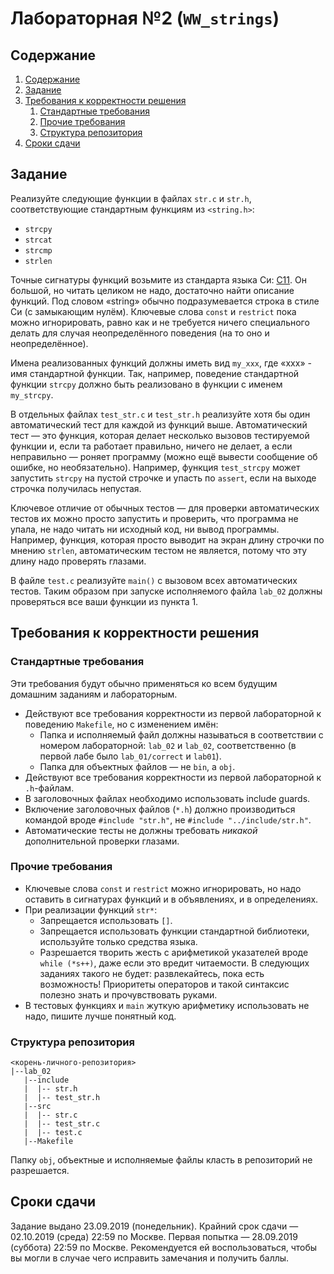 # Лабораторная №2 (`WW_strings`)

## Содержание
1. [Содержание](#содержание)
1. [Задание](#задание)
1. [Требования к корректности решения](#требования-к-корректности-решения)
    1. [Стандартные требования](#стандартные-требования)
    1. [Прочие требования](#прочие-требования)
    1. [Структура репозитория](#структура-репозитория)
1. [Сроки сдачи](#сроки-сдачи)

## Задание
Реализуйте следующие функции в файлах `str.c` и `str.h`, соответствующие стандартным функциям из `<string.h>`:

* `strcpy`
* `strcat`
* `strcmp`
* `strlen`

Точные сигнатуры функций возьмите из стандарта языка Си: [C11](http://www.open-std.org/jtc1/sc22/wg14/www/docs/n1256.pdf).
Он большой, но читать целиком не надо, достаточно найти описание функций.
Под словом «string» обычно подразумевается строка в стиле Си (с замыкающим нулём).
Ключевые слова `const` и `restrict` пока можно игнорировать, равно как и не требуется
ничего специального делать для случая неопределённого поведения (на то оно и неопределённое).

Имена реализованных функций должны иметь вид `my_xxx`, где «xxx» - имя стандартной функции. Так, например, поведение стандартной функции `strcpy` должно быть реализовано в функции с именем `my_strcpy`.

В отдельных файлах `test_str.c` и `test_str.h` реализуйте хотя бы один автоматический тест
для каждой из функций выше.
Автоматический тест — это функция, которая делает несколько вызовов тестируемой функции
и, если та работает правильно, ничего не делает, а если неправильно — роняет программу
(можно ещё вывести сообщение об ошибке, но необязательно).
Например, функция `test_strcpy` может запустить `strcpy` на пустой строчке и упасть
по `assert`, если на выходе строчка получилась непустая.

Ключевое отличие от обычных тестов — для проверки автоматических тестов их можно просто
запустить и проверить, что программа не упала, не надо читать ни исходный код, ни
вывод программы.
Например, функция, которая просто выводит на экран длину строчки по мнению `strlen`, автоматическим
тестом не является, потому что эту длину надо проверять глазами.

В файле `test.c` реализуйте `main()` с вызовом всех автоматических тестов.
Таким образом при запуске исполняемого файла `lab_02` должны проверяться все ваши функции из пункта 1.

## Требования к корректности решения
### Стандартные требования
Эти требования будут обычно применяться ко всем будущим домашним заданиям
и лабораторным.

* Действуют все требования корректности из первой лабораторной к поведению `Makefile`,
  но с изменением имён:
  * Папка и исполняемый файл должны называться в соответствии с номером лабораторной: `lab_02` и `lab_02`, соответственно
    (в первой лабе было `lab_01/correct` и `lab01`).
  * Папка для объектных файлов — не `bin`, а `obj`.
* Действуют все требования корректности из первой лабораторной к `.h`-файлам.
* В заголовочных файлах необходимо использовать include guards.
* Включение заголовочных файлов (`*.h`) должно производиться командой
  вроде `#include "str.h"`, не `#include "../include/str.h"`.
* Автоматические тесты не должны требовать _никакой_ дополнительной проверки глазами.

### Прочие требования
* Ключевые слова `const` и `restrict` можно игнорировать, но надо оставить в сигнатурах функций и в объявлениях, и в определениях.
* При реализации функций `str*`:
   * Запрещается использовать `[]`.
   * Запрещается использовать функции стандартной библиотеки, используйте только средства языка.
   * Разрешается творить жесть с арифметикой указателей вроде `while (*s++)`, даже если это
     вредит читаемости.
     В следующих заданиях такого не будет: развлекайтесь, пока есть возможность!
     Приоритеты операторов и такой синтаксис полезно знать и прочувствовать руками.
* В тестовых функциях и `main` жуткую арифметику использовать не надо, пишите лучше
  понятный код.

### Структура репозитория
```
<корень-личного-репозитория>
|--lab_02
   |--include
   |  |-- str.h
   |  |-- test_str.h
   |--src
   |  |-- str.c
   |  |-- test_str.c
   |  |-- test.c
   |--Makefile
```

Папку `obj`, объектные и исполняемые файлы класть в репозиторий не разрешается.

## Сроки сдачи

Задание выдано 23.09.2019 (понедельник).
Крайний срок сдачи — 02.10.2019 (среда) 22:59 по Москве.
Первая попытка — 28.09.2019 (суббота) 22:59 по Москве. Рекомендуется ей воспользоваться, чтобы вы могли в случае чего исправить замечания и получить баллы.

